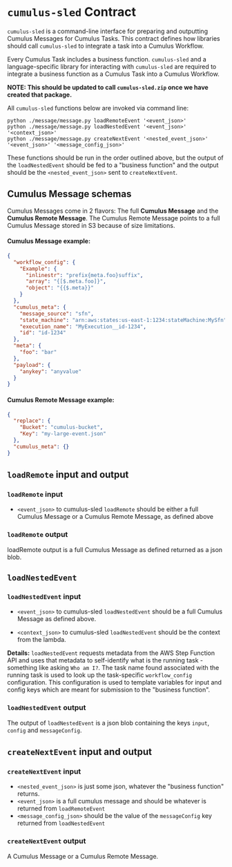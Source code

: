 # `cumulus-sled` Contract

`cumulus-sled` is a command-line interface for preparing and outputting Cumulus Messages for Cumulus Tasks. This contract defines how libraries should call `cumulus-sled` to integrate a task into a Cumulus Workflow.

Every Cumulus Task includes a business function. `cumulus-sled` and a language-specific library for interacting with `cumulus-sled` are required to integrate a business function as a Cumulus Task into a Cumulus Workflow.

**NOTE: This should be updated to call `cumulus-sled.zip` once we have created that package.**

All `cumulus-sled` functions below are invoked via command line:

```
python ./message/message.py loadRemoteEvent '<event_json>'
python ./message/message.py loadNestedEvent '<event_json>' '<context_json>'
python ./message/message.py createNextEvent '<nested_event_json>' '<event_json>' '<message_config_json>'
```

These functions should be run in the order outlined above, but the output of the `loadNestedEvent` should be fed to a "business function" and the output should be the `<nested_event_json>` sent to `createNextEvent`.

## Cumulus Message schemas

Cumulus Messages come in 2 flavors: The full **Cumulus Message** and the **Cumulus Remote Message**. The Cumulus Remote Message points to a full Cumulus Message stored in S3 because of size limitations.

#### Cumulus Message example:

```json
{
  "workflow_config": {
    "Example": {
      "inlinestr": "prefix{meta.foo}suffix",
      "array": "{[$.meta.foo]}",
      "object": "{{$.meta}}"
    }
  },
  "cumulus_meta": {
    "message_source": "sfn",
    "state_machine": "arn:aws:states:us-east-1:1234:stateMachine:MySfn",
    "execution_name": "MyExecution__id-1234",
    "id": "id-1234"
  },
  "meta": {
    "foo": "bar"
  },
  "payload": {
    "anykey": "anyvalue"
  }
}
```

#### Cumulus Remote Message example:

```json
{
  "replace": {
    "Bucket": "cumulus-bucket",
    "Key": "my-large-event.json"
  },
  "cumulus_meta": {}
}
```


## `loadRemote` input and output

### `loadRemote` input

* `<event_json>` to cumulus-sled `loadRemote` should be either a full Cumulus Message or a Cumulus Remote Message, as defined above


### `loadRemote` output

loadRemote output is a full Cumulus Message as defined returned as a json blob.

## `loadNestedEvent`

### `loadNestedEvent` input

* `<event_json>` to cumulus-sled `loadNestedEvent` should be a full Cumulus Message as defined above.

* `<context_json>` to cumulus-sled `loadNestedEvent` should be the context from the lambda.

**Details:** `loadNestedEvent` requests metadata from the AWS Step Function API and uses that metadata to self-identify what is the running task - something like asking `Who am I?`. The task name found associated with the running task is used to look up the task-specific `workflow_config` configuration. This configuration is used to template variables for input and config keys which are meant for submission to the "business function".


### `loadNestedEvent` output

The output of `loadNestedEvent` is a json blob containing the keys `input`, `config` and `messageConfig`.

## `createNextEvent` input and output

### `createNextEvent` input

* `<nested_event_json>` is just some json, whatever the "business function" returns.
* `<event_json>` is a full cumulus message and should be whatever is returned from `loadRemoteEvent`
* `<message_config_json>` should be the value of the `messageConfig` key returned from `loadNestedEvent`

### `createNextEvent` output

A Cumulus Message or a Cumulus Remote Message.
